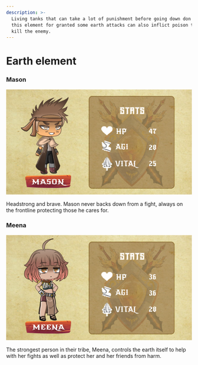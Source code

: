 ```yaml
---
description: >-
  Living tanks that can take a lot of punishment before going down don't take
  this element for granted some earth attacks can also inflict poison to slowly
  kill the enemy.
---
```


# Earth element

### Mason

![](../../../.gitbook/assets/character-stats-mason.png)

Headstrong and brave. Mason never backs down from a fight, always on the frontline protecting those he cares for.

### Meena

![](../../../.gitbook/assets/character-stats-meena.png)

The strongest person in their tribe, Meena, controls the earth itself to help with her fights as well as protect her and her friends from harm.
